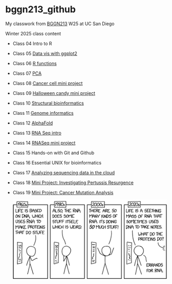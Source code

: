 # bggn213_github
My classwork from [BGGN213](https://bioboot.github.io/bggn213_W25/) W25 at UC San Diego

Winter 2025 class content

- Class 04 Intro to R

- Class 05 [Data vis with ggplot2](class05/class05dataviz.html)

- Class 06 [R functions](class06/class06_functions.html)

- Class 07 [PCA](class07/class_07.html)

- Class 08 [Cancer cell mini project](class08/class08.html)

- Class 09 [Halloween candy mini project](class09/class09_miniproject.html)

- Class 10 [Structural bioinformatics](class10/class10.html)

- Class 11 [Genome informatics](class11/class11_hw.html)

- Class 12 [AlphaFold](class12/class12_qmd.html)

- Class 13 [RNA Seq intro](class13/class13.html)

- Class 14 [RNASeq mini project](class14/class14.html)

-  Class 15 Hands-on with Git and Github

- Class 16 Essential UNIX for bioinformatics

- Class 17 [Analyzing sequencing data in the cloud](class17/Class17.html)

- Class 18 [Mini Project: Investigating Pertussis Resurgence](class18/class18.html)

- Class 19 [Mini Project: Cancer Mutation Analysis](class19/class19.html)

  ![](https://github.com/iruud/bggn213_github/blob/main/rna_2x.png)

